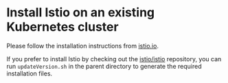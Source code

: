# Install Istio on an existing Kubernetes cluster

Please follow the installation instructions from [istio.io](https://istio.io/docs/setup/kubernetes/quick-start.html).

If you prefer to install Istio by checking out the [istio/istio](https://github.com/istio/istio) repository, you can run `updateVersion.sh` in the parent
directory to generate the required installation files.
